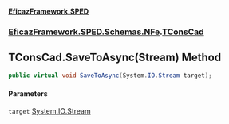 #### [EficazFramework.SPED](EficazFrameworkSPED.md 'EficazFramework SPED')
### [EficazFramework.SPED.Schemas.NFe](EficazFramework.SPED.Schemas.NFe.md 'EficazFramework.SPED.Schemas.NFe').[TConsCad](EficazFramework.SPED.Schemas.NFe/TConsCad.md 'EficazFramework.SPED.Schemas.NFe.TConsCad')

## TConsCad.SaveToAsync(Stream) Method

```csharp
public virtual void SaveToAsync(System.IO.Stream target);
```
#### Parameters

<a name='EficazFramework.SPED.Schemas.NFe.TConsCad.SaveToAsync(System.IO.Stream).target'></a>

`target` [System.IO.Stream](https://docs.microsoft.com/en-us/dotnet/api/System.IO.Stream 'System.IO.Stream')